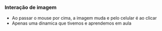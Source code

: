 ### Interação de imagem

- Ao passar o mouse por cima, a imagem muda e pelo celular é ao clicar
- Apenas uma dinamica que tivemos e aprendemos em aula
